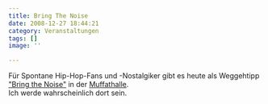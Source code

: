 ```yaml
---
title: Bring The Noise
date: 2008-12-27 18:44:21
category: Veranstaltungen
tags: []
image: ''

---
```


Für Spontane Hip-Hop-Fans und -Nostalgiker gibt es heute als Weggehtipp ["Bring the Noise"](http://spyprogramm.wordpress.com/2008/12/22/bring-the-noise/) in der [Muffathalle](http://de.wordpress.com/tag/cafe-muffathalle/).  
Ich werde wahrscheinlich dort sein.
